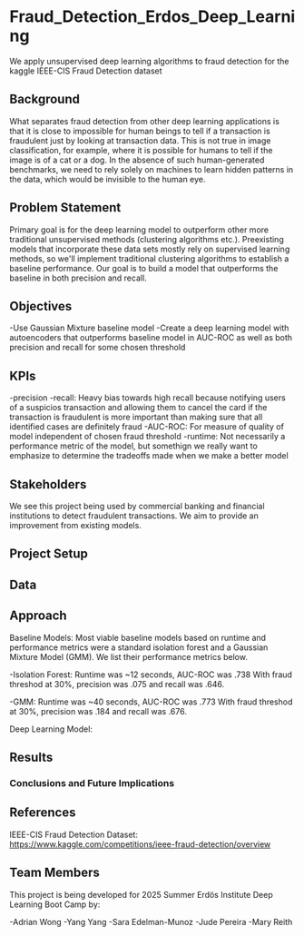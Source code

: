 # Fraud_Detection_Erdos_Deep_Learning
We apply unsupervised deep learning algorithms to fraud detection for the kaggle IEEE-CIS Fraud Detection dataset
## Background
What separates fraud detection from other deep learning applications is that it is close to impossible for human beings to tell if a transaction is fraudulent just by looking at transaction data. This is not true in image classification, for example, where it is possible for humans to tell if the image is of a cat or a dog. In the absence of such human-generated benchmarks, we need to rely solely on machines to learn hidden patterns in the data, which would be invisible to the human eye.

## Problem Statement
Primary goal is for the deep learning model to outperform other more traditional unsupervised methods (clustering algorithms etc.). Preexisting models that incorporate these data sets mostly rely on supervised learning methods, so we'll implement traditional clustering algorithms to establish a baseline performance. Our goal is to build a model that outperforms the baseline in both precision and recall. 

## Objectives

-Use Gaussian Mixture baseline model
-Create a deep learning model with autoencoders that outperforms baseline model in AUC-ROC as well as both precision and recall for some chosen threshold
## KPIs
-precision
-recall: Heavy bias towards high recall because notifying users of a suspicios transaction and allowing them to cancel the card if the transaction is fraudulent is more important than making sure that all identified cases are definitely fraud
-AUC-ROC: For measure of quality of model independent of chosen fraud threshold
-runtime: Not necessarily a performance metric of the model, but somethign we really want to emphasize to determine the tradeoffs made when we make a better model
## Stakeholders
We see this project being used by commercial banking and financial institutions to detect fraudulent transactions. We aim to provide an improvement from existing models. 

## Project Setup

## Data
## Approach
Baseline Models: Most viable baseline models based on runtime and performance metrics were a standard isolation forest and a Gaussian Mixture Model (GMM). We list their performance metrics below. 

-Isolation Forest: Runtime was ~12 seconds, AUC-ROC was .738
With fraud threshod at 30%, precision was .075 and recall was .646. 

-GMM: Runtime was ~40 seconds, AUC-ROC was .773
With fraud threshod at 30%, precision was .184 and recall was .676. 




Deep Learning Model: 

## Results
### Conclusions and Future Implications
## References
IEEE-CIS Fraud Detection Dataset: https://www.kaggle.com/competitions/ieee-fraud-detection/overview

## Team Members
This project is being developed for 2025 Summer Erdös Institute Deep Learning Boot Camp by:

-Adrian Wong 
-Yang Yang 
-Sara Edelman-Munoz
-Jude Pereira
-Mary Reith 

